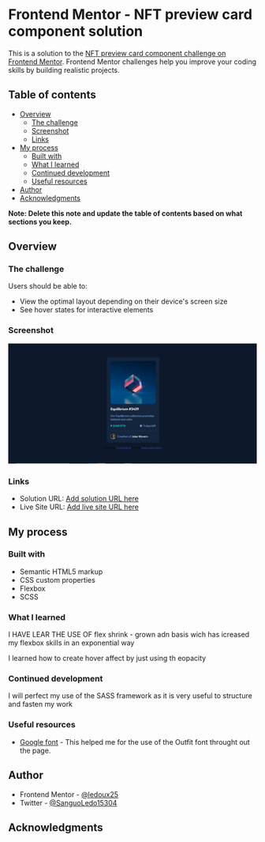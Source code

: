 # Frontend Mentor - NFT preview card component solution

This is a solution to the [NFT preview card component challenge on Frontend Mentor](https://www.frontendmentor.io/challenges/nft-preview-card-component-SbdUL_w0U). Frontend Mentor challenges help you improve your coding skills by building realistic projects. 

## Table of contents

- [Overview](#overview)
  - [The challenge](#the-challenge)
  - [Screenshot](#screenshot)
  - [Links](#links)
- [My process](#my-process)
  - [Built with](#built-with)
  - [What I learned](#what-i-learned)
  - [Continued development](#continued-development)
  - [Useful resources](#useful-resources)
- [Author](#author)
- [Acknowledgments](#acknowledgments)

**Note: Delete this note and update the table of contents based on what sections you keep.**

## Overview

### The challenge

Users should be able to:

- View the optimal layout depending on their device's screen size
- See hover states for interactive elements

### Screenshot

![](./images/Capture.PNG)

### Links

- Solution URL: [Add solution URL here](https://github.com/ledoux25/NFT-PREVIEW-CARD)
- Live Site URL: [Add live site URL here](https://ledoux25.github.io/NFT-PREVIEW-CARD/)

## My process

### Built with

- Semantic HTML5 markup
- CSS custom properties
- Flexbox
- SCSS

### What I learned

I HAVE LEAR THE USE OF flex shrink - grown adn basis wich has icreased my flexbox skills in an exponential way

I learned how to create hover affect by just using th eopacity

### Continued development

I will perfect my use of the SASS framework as it is very useful to structure and fasten my work

### Useful resources

- [Google font](https://www.example.com) - This helped me for the use of the Outfit font throught out the page.

## Author

- Frontend Mentor - [@ledoux25](https://www.frontendmentor.io/profile/ledoux25)
- Twitter - [@SanguoLedo15304](https://https://twitter.com/SanguoLedo15304)

## Acknowledgments
